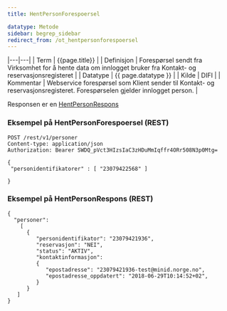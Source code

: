 ```yaml
---
title: HentPersonForespoersel  

datatype: Metode
sidebar: begrep_sidebar
redirect_from: /ot_hentpersonforespoersel
---
```


|---|---|
| Term          | {{page.title}} |
| Definisjon    | Forespørsel sendt fra Virksomhet for å hente data om innlogget bruker fra Kontakt- og reservasjonsregisteret |
| Datatype      | {{ page.datatype }} |
| Kilde         | DIFI |
| Kommentar     | Webservice forespørsel som Klient sender til Kontakt- og reservasjonsregisteret. Forespørselen gjelder innlogget person. |

Responsen er en [HentPersonRespons]({{site.baseurl}}/resources/begrep/oppslagstjenesten/HentPersonRespons)



### Eksempel på HentPersonForespoersel (REST)

```
POST /rest/v1/personer
Content-type: application/json
Authorization: Bearer SWDQ_pVct3HIzsIaC3zHDuMmIqffr4ORr508N3p0Mtg=

{
 "personidentifikatorer" : [ "23079422568" ]
 
}
```

### Eksempel på HentPersonRespons (REST)

```
{
  "personer":
    [
      {
         "personidentifikator": "23079421936",
         "reservasjon": "NEI",
         "status": "AKTIV",
         "kontaktinformasjon":
         {
            "epostadresse": "23079421936-test@minid.norge.no",
            "epostadresse_oppdatert": "2018-06-29T10:14:52+02",
         }
      }
   ]
}
```


